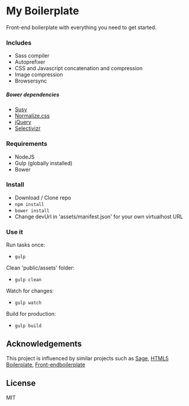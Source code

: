 # My Boilerplate

Front-end boilerplate with everything you need to get started.

### Includes

* Sass compiler
* Autoprefixer
* CSS and Javascript concatenation and compression
* Image compression
* Browsersync

##### Bower dependencies
* [Susy](http://susy.oddbird.net/)
* [Normalize.css](https://necolas.github.io/normalize.css/)
* [jQuery](https://jquery.com/)
* [Selectivizr](http://selectivizr.com/)

### Requirements

* NodeJS
* Gulp (globally installed)
* Bower

### Install

* Download / Clone repo
* `npm install`
* `bower install`
* Change devUrl in 'assets/manifest.json' for your own virtualhost URL


### Use it

Run tasks once: 

* `gulp`

Clean 'public/assets' folder:

* `gulp clean`

Watch for changes:

* `gulp watch`

Build for production: 

* `gulp build`



## Acknowledgements 

This project is influenced by similar projects such as [Sage](https://roots.io/sage/), [HTML5 Boilerplate](https://html5boilerplate.com/), [Front-endboilerplate](http://frontendboilerplate.com/)

## License
MIT